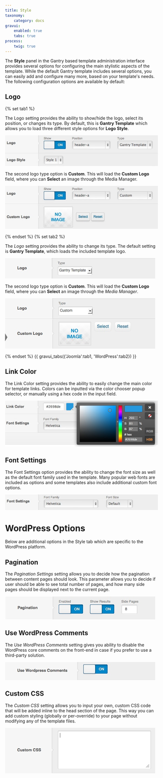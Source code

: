 ```yaml
---
title: Style
taxonomy:
    category: docs
gravui:
    enabled: true
    tabs: true
process:
    twig: true
---
```


The **Style** panel in the Gantry based template administration interface provides several options for configuring the main stylistic aspects of the template. While the default Gantry template includes several options, you can easily add and configure many more, based on your template's needs. The following configuration options are available by default:

Logo
----

{% set tab1 %}

The Logo setting provides the ability to show/hide the logo, select its position, or changes its type. By default, this is **Gantry Template** which allows you to load three different style options for **Logo Style**.

![](style-logo-type-gantry.jpg)

The second logo type option is **Custom**. This will load the **Custom Logo** field, where you can **Select** an image through the Media Manager.

![](style-logo-type-custom.jpg)

{% endset %}
{% set tab2 %}

The *Logo* setting provides the ability to change its type. The default setting is **Gantry Template**, which loads the included template logo.

![](style-logo-type-gantry_wp.jpg)

The second logo type option is **Custom**. This will load the **Custom Logo** field, where you can **Select** an image through the *Media Manager*.

![](style-logo-type-custom_wp.jpg)

{% endset %}
{{ gravui_tabs({'Joomla':tab1, 'WordPress':tab2}) }}

Link Color
----------

The Link Color setting provides the ability to easily change the main color for template links. Colors can be inputted via the color chooser popup selector, or manually using a hex code in the input field.

![](style-link-color.jpg)

Font Settings
-------------

The Font Settings option provides the ability to change the font size as well as the default font family used in the template. Many popular web fonts are included as options and some templates also include additional custom font options.

![](style-font.jpg)

WordPress Options
=====

Below are additional options in the Style tab which are specific to the WordPress platform.

Pagination
-------------------
The *Pagination Settings* setting allows you to decide how the pagination between content pages should look. This parameter allows you to decide if user should be able to see total number of pages, and how many side pages should be displayed next to the current page.

![](style-pagination-settings_wp.jpg)


Use WordPress Comments
-------------------
The *Use WordPress Comments* setting gives you ability to disable the WordPress core comments on the front-end in case if you prefer to use a third-party solution.

![](style-use-wordpress-comments_wp.jpg)


Custom CSS
-------------------
The *Custom CSS* setting allows you to input your own, custom CSS code that will be added inline to the head section of the page. This way you can add custom styling (globally or per-override) to your page without modifying any of the template files.

![](style-custom-css_wp.jpg)

